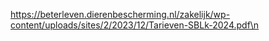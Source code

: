 https://beterleven.dierenbescherming.nl/zakelijk/wp-content/uploads/sites/2/2023/12/Tarieven-SBLk-2024.pdf\n
